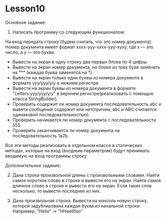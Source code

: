 # Lesson10
Основное задание:
1. Написать программу со следующим функционалом:

На вход передать строку (будем считать, что это номер документа).
Номер документа имеет формат xxxx-yyy-xxxx-yyy-xyxy, где x — это число,
а y — это буква.
- Вывести на экран в одну строку два первых блока по 4 цифры.
- Вывести на экран номер документа, но блоки из трех букв заменить на *** (каждая буква заменятся на *).
- Вывести на экран только одни буквы из номера документа в формате yyy/yyy/y/y в нижнем регистре.
- Вывести на экран буквы из номера документа в формате "Letters:yyy/yyy/y/y" в верхнем регистре(реализовать с помощью класса StringBuilder).
- Проверить содержит ли номер документа последовательность abc и вывети сообщение содержит или нет(причем, abc и ABC считается одинаковой последовательностью).
- Проверить начинается ли номер документа с последовательности 555.
- Проверить заканчивается ли номер документа на последовательность 1a2b.

Все эти методы реализовать в отдельном классе в статических методах, которые на вход (входным параметром) будут принимать вводимую на вход программы строку.

Дополнительное задание:

2. Дана строка произвольной длины с произвольными словами.
Найти самое короткое слово в строке и вывести его на экран.
Найти самое длинное слово в строке и вывести его на экран.
Если таких слов несколько, то вывести последнее из них.

3. Дана произвольная строка.
Вывести на консоль новую строку, которой задублирована каждая буква из
начальной строки.
Например, "Hello" -> "HHeelllloo"
